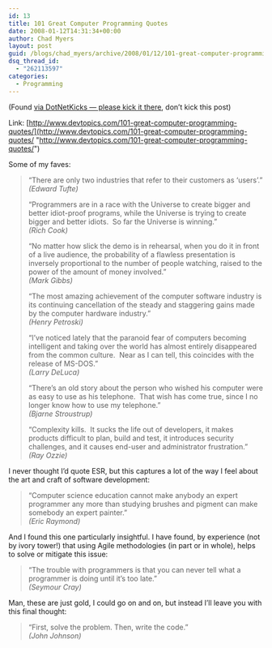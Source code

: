 ```yaml
---
id: 13
title: 101 Great Computer Programming Quotes
date: 2008-01-12T14:31:34+00:00
author: Chad Myers
layout: post
guid: /blogs/chad_myers/archive/2008/01/12/101-great-computer-programming-quotes.aspx
dsq_thread_id:
  - "262113597"
categories:
  - Programming
---
```

(Found [via DotNetKicks &#8212; please kick it there](http://www.dotnetkicks.com/other/101_Great_Computer_Programming_Quotes_1), don&#8217;t kick this post)

Link: [http://www.devtopics.com/101-great-computer-programming-quotes/](http://www.devtopics.com/101-great-computer-programming-quotes/ "http://www.devtopics.com/101-great-computer-programming-quotes/")

Some of my faves:

> “There are only two industries that refer to their customers as ‘users’.”  
> _(Edward Tufte)_
> 
> “Programmers are in a race with the Universe to create bigger and better idiot-proof programs, while the Universe is trying to create bigger and better idiots.&nbsp; So far the Universe is winning.”  
> _(Rich Cook)_ 
> 
> “No matter how slick the demo is in rehearsal, when you do it in front of a live audience, the probability of a flawless presentation is inversely proportional to the number of people watching, raised to the power of the amount of money involved.”  
> _(Mark Gibbs)_ 
> 
> “The most amazing achievement of the computer software industry is its continuing cancellation of the steady and staggering gains made by the computer hardware industry.”  
> _(Henry Petroski)_
> 
> “I’ve noticed lately that the paranoid fear of computers becoming intelligent and taking over the world has almost entirely disappeared from the common culture.&nbsp; Near as I can tell, this coincides with the release of MS-DOS.”  
> _(Larry DeLuca)_ 
> 
> “There’s an old story about the person who wished his computer were as easy to use as his telephone.&nbsp; That wish has come true, since I no longer know how to use my telephone.”  
> _(Bjarne Stroustrup)_
> 
> “Complexity kills.&nbsp; It sucks the life out of developers, it makes products difficult to plan, build and test, it introduces security challenges, and it causes end-user and administrator frustration.”  
> _(Ray Ozzie)_

I never thought I&#8217;d quote ESR, but this captures a lot of the way I feel about the art and craft of software development:

> “Computer science education cannot make anybody an expert programmer any more than studying brushes and pigment can make somebody an expert painter.”  
> _(Eric Raymond)_

And I found this one particularly insightful. I have found, by experience (not by ivory tower!) that using Agile methodologies (in part or in whole), helps to solve or mitigate this issue:

> “The trouble with programmers is that you can never tell what a programmer is doing until it’s too late.”  
> _(Seymour Cray)_

Man, these are just gold, I could go on and on, but instead I&#8217;ll leave you with this final thought:

> “First, solve the problem. Then, write the code.”  
> _(John Johnson)_